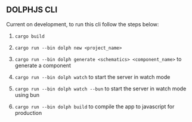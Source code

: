 ## DOLPHJS CLI

Current on development, to run this cli follow the steps below:

1. `cargo build`

2. `cargo run --bin dolph new <project_name>`

3. `cargo run --bin dolph generate <schematics> <component_name>` to generate a component

4. `cargo run --bin dolph watch` to start the server in watch mode

5. `cargo run --bin dolph watch --bun` to start the server in watch mode using bun

6. `cargo run --bin dolph build` to compile the app to javascript for production

